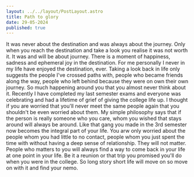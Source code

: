 ```yaml
---
layout: ../../layout/PostLayout.astro
title: Path to glory
date: 29-05-2024
published: true
---
```


It was never about the destination and was always about the journey. Only when you reach the destination and take a look you realise it was not worth it. It was and will be about journey. There is a moment of happiness, sadness and ephemeral joy in the destination. For me personally I never in my life have enjoyed the destination, ever. Taking a look back in life only suggests the people I've crossed paths with, people who became friends along the way, people who left behind because they were on own their own journey. So much happening around you that you almost never think about it. Recently I have completed my last semester exams and everyone was celebrating and had a lifetime of grief of giving the college life up. I thought if you are worried that you'll never meet the same people again that you shouldn't be even worried about them. My simple philosophy says that if the person is really someone who you care, whom you wished that stays around will always be around. Like that gang you made in the 3rd semester now becomes the integral part of your life. You arw only worried about the people whom you had little to no contact, people whom you just spent the time with without having a deep sense of relationship. They will not matter. People who matters to you will always find a way to come back in your life at one point in your life. Be it a reunion or that trip you promised you'll do when you were in the college. So long story short life will move on so move on with it and find your nemo.
